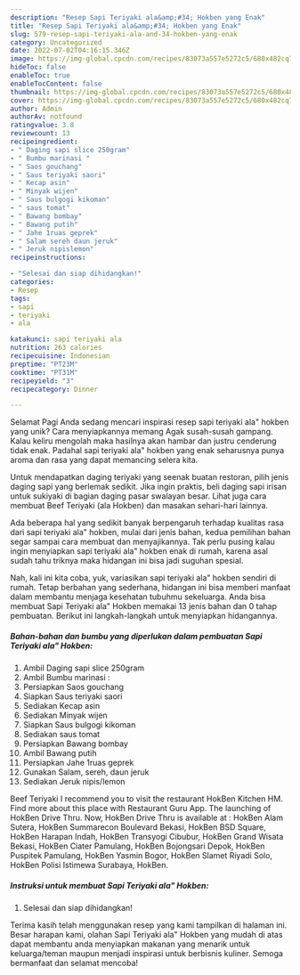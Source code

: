 ```yaml
---
description: "Resep Sapi Teriyaki ala&amp;#34; Hokben yang Enak"
title: "Resep Sapi Teriyaki ala&amp;#34; Hokben yang Enak"
slug: 579-resep-sapi-teriyaki-ala-and-34-hokben-yang-enak
category: Uncategorized
date: 2022-07-02T04:16:15.346Z
image: https://img-global.cpcdn.com/recipes/83073a557e5272c5/680x482cq70/sapi-teriyaki-ala-hokben-foto-resep-utama.jpg
hideToc: false
enableToc: true
enableTocContent: false
thumbnail: https://img-global.cpcdn.com/recipes/83073a557e5272c5/680x482cq70/sapi-teriyaki-ala-hokben-foto-resep-utama.jpg
cover: https://img-global.cpcdn.com/recipes/83073a557e5272c5/680x482cq70/sapi-teriyaki-ala-hokben-foto-resep-utama.jpg
author: Admin
authorAv: notfound
ratingvalue: 3.8
reviewcount: 13
recipeingredient:
- " Daging sapi slice 250gram"
- " Bumbu marinasi "
- " Saos gouchang"
- " Saus teriyaki saori"
- " Kecap asin"
- " Minyak wijen"
- " Saus bulgogi kikoman"
- " saus tomat"
- " Bawang bombay"
- " Bawang putih"
- " Jahe 1ruas geprek"
- " Salam sereh daun jeruk"
- " Jeruk nipislemon"
recipeinstructions:

- "Selesai dan siap dihidangkan!"
categories:
- Resep
tags:
- sapi
- teriyaki
- ala

katakunci: sapi teriyaki ala 
nutrition: 263 calories
recipecuisine: Indonesian
preptime: "PT23M"
cooktime: "PT31M"
recipeyield: "3"
recipecategory: Dinner

---
```



Selamat Pagi Anda sedang mencari inspirasi resep sapi teriyaki ala&#34; hokben yang unik? Cara menyiapkannya memang Agak susah-susah gampang. Kalau keliru mengolah maka hasilnya akan hambar dan justru cenderung tidak enak. Padahal sapi teriyaki ala&#34; hokben yang enak seharusnya punya aroma dan rasa yang dapat memancing selera kita.


Untuk mendapatkan daging teriyaki yang seenak buatan restoran, pilih jenis daging sapi yang berlemak sedikit. Jika ingin praktis, beli daging sapi irisan untuk sukiyaki di bagian daging pasar swalayan besar. Lihat juga cara membuat Beef Teriyaki (ala Hokben) dan masakan sehari-hari lainnya.

Ada beberapa hal yang sedikit banyak berpengaruh terhadap kualitas rasa dari sapi teriyaki ala&#34; hokben, mulai dari jenis bahan, kedua pemilihan bahan segar sampai cara membuat dan menyajikannya. Tak perlu pusing kalau ingin menyiapkan sapi teriyaki ala&#34; hokben enak di rumah, karena asal sudah tahu triknya maka hidangan ini bisa jadi suguhan spesial.


Nah, kali ini kita coba, yuk, variasikan sapi teriyaki ala&#34; hokben sendiri di rumah. Tetap berbahan yang sederhana, hidangan ini bisa memberi manfaat dalam membantu menjaga kesehatan tubuhmu sekeluarga. Anda bisa membuat Sapi Teriyaki ala&#34; Hokben memakai 13 jenis bahan dan 0 tahap pembuatan. Berikut ini langkah-langkah untuk menyiapkan hidangannya.

<!--inarticleads1-->

##### Bahan-bahan dan bumbu yang diperlukan dalam pembuatan Sapi Teriyaki ala&#34; Hokben:

1. Ambil  Daging sapi slice 250gram
1. Ambil  Bumbu marinasi :
1. Persiapkan  Saos gouchang
1. Siapkan  Saus teriyaki saori
1. Sediakan  Kecap asin
1. Sediakan  Minyak wijen
1. Siapkan  Saus bulgogi kikoman
1. Sediakan  saus tomat
1. Persiapkan  Bawang bombay
1. Ambil  Bawang putih
1. Persiapkan  Jahe 1ruas geprek
1. Gunakan  Salam, sereh, daun jeruk
1. Sediakan  Jeruk nipis/lemon


Beef Teriyaki I recommend you to visit the restaurant HokBen Kitchen HM. Find more about this place with Restaurant Guru App. The launching of HokBen Drive Thru. Now, HokBen Drive Thru is available at : HokBen Alam Sutera, HokBen Summarecon Boulevard Bekasi, HokBen BSD Square, HokBen Harapan Indah, HokBen Transyogi Cibubur, HokBen Grand Wisata Bekasi, HokBen Ciater Pamulang, HokBen Bojongsari Depok, HokBen Puspitek Pamulang, HokBen Yasmin Bogor, HokBen Slamet Riyadi Solo, HokBen Polisi Istimewa Surabaya, HokBen. 

<!--inarticleads2-->

##### Instruksi untuk membuat Sapi Teriyaki ala&#34; Hokben:


1. Selesai dan siap dihidangkan!



Terima kasih telah menggunakan resep yang kami tampilkan di halaman ini. Besar harapan kami, olahan Sapi Teriyaki ala&#34; Hokben yang mudah di atas dapat membantu anda menyiapkan makanan yang menarik untuk keluarga/teman maupun menjadi inspirasi untuk berbisnis kuliner. Semoga bermanfaat dan selamat mencoba!
